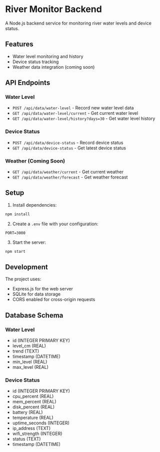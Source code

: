 # River Monitor Backend

A Node.js backend service for monitoring river water levels and device status.

## Features

- Water level monitoring and history
- Device status tracking
- Weather data integration (coming soon)

## API Endpoints

### Water Level
- `POST /api/data/water-level` - Record new water level data
- `GET /api/data/water-level/current` - Get current water level
- `GET /api/data/water-level/history?days=30` - Get water level history

### Device Status
- `POST /api/data/device-status` - Record device status
- `GET /api/data/device-status` - Get latest device status

### Weather (Coming Soon)
- `GET /api/data/weather/current` - Get current weather
- `GET /api/data/weather/forecast` - Get weather forecast

## Setup

1. Install dependencies:
```bash
npm install
```

2. Create a `.env` file with your configuration:
```
PORT=3000
```

3. Start the server:
```bash
npm start
```

## Development

The project uses:
- Express.js for the web server
- SQLite for data storage
- CORS enabled for cross-origin requests

## Database Schema

### Water Level
- id (INTEGER PRIMARY KEY)
- level_cm (REAL)
- trend (TEXT)
- timestamp (DATETIME)
- min_level (REAL)
- max_level (REAL)

### Device Status
- id (INTEGER PRIMARY KEY)
- cpu_percent (REAL)
- mem_percent (REAL)
- disk_percent (REAL)
- battery (REAL)
- temperature (REAL)
- uptime_seconds (INTEGER)
- ip_address (TEXT)
- wifi_strength (INTEGER)
- status (TEXT)
- timestamp (DATETIME) 
